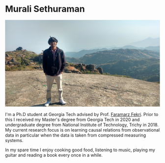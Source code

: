 # Murali Sethuraman

![](https://github.com/muralikgs11/muralikgs11.github.io/blob/master/murali.jpg)

I'm a Ph.D student at Georgia Tech advised by Prof. [Faramarz Fekri](http://fekri.ece.gatech.edu/). Prior to this I received my Master's degree from Georgia Tech in 2020 and undergraduate degree from National Institute of Technology, Trichy in 2018. My current research focus is on learning causal relations from observational data in particular when the data is taken from compressed measuring systems.

In my spare time I enjoy cooking good food, listening to music, playing my guitar and reading a book every once in a while. 
